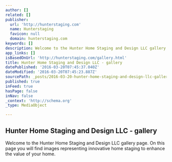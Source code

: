 ```yaml
---
author: []
related: []
publisher:
  url: 'http://hunterstaging.com'
  name: Hunterstaging
  favicon: null
  domain: hunterstaging.com
keywords: []
description: Welcome to the Hunter Home Staging and Design LLC gallery page. On this page you will find images representing innovative home staging to enhance the value of your home.
app_links: []
isBasedOnUrl: 'http://hunterstaging.com/gallery.html'
title: Hunter Home Staging and Design LLC - gallery
datePublished: '2016-03-20T07:45:37.040Z'
dateModified: '2016-03-20T07:45:23.887Z'
sourcePath: _posts/2016-03-20-hunter-home-staging-and-design-llc-gallery.md
published: true
inFeed: true
hasPage: false
inNav: false
_context: 'http://schema.org'
_type: MediaObject

---
```

<article style=""><h1>Hunter Home Staging and Design LLC - gallery</h1><p>Welcome to the Hunter Home Staging and Design LLC gallery page. On this page you will find images representing innovative home staging to enhance the value of your home.</p></article>